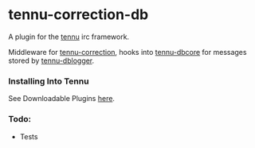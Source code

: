 # tennu-correction-db

A plugin for the [tennu](https://github.com/Tennu/tennu) irc framework.

Middleware for [tennu-correction](https://github.com/Tennu/tennu-correction), hooks into [tennu-dbcore](https://github.com/Tennu/tennu-dbcore) for messages stored by [tennu-dblogger](https://github.com/Tennu/tennu-dblogger).

### Installing Into Tennu

See Downloadable Plugins [here](https://tennu.github.io/plugins/).

### Todo:

- Tests
